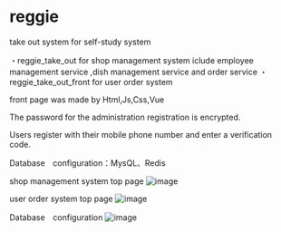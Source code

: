 # reggie
take out system
for self-study system

・reggie_take_out for shop management system iclude employee management service ,dish management service and order service 
・reggie_take_out_front for user order system 


front page was made by Html,Js,Css,Vue

The password for the administration registration is encrypted.

Users register with their mobile phone number and enter a verification code.

Database　configuration：MysQL、Redis

shop management system top page
![image](https://github.com/wmz-personal/reggie/assets/64370853/ea9dc30e-b2ce-40b6-b593-f582c51d0409)

user order system top page
![image](https://github.com/wmz-personal/reggie/assets/64370853/a623598a-68ce-4231-b865-73fb56c11ba9)

Database　configuration
![image](https://github.com/wmz-personal/reggie/assets/64370853/480530cd-5fc0-44c8-a8b3-7280aa148cd8)


